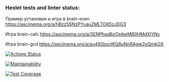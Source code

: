 ### Hexlet tests and linter status:
Пример установки и игра в brain-even
https://asciinema.org/a/hBzz5SNzPYuauZMLTO65zJDG3

Игра brain-calc
https://asciinema.org/a/5ENPhad8zOpikeM80HMdXjYNc

Игра brain-gcd
 https://asciinema.org/a/au492bxcWQ8uNnRAgw2oQmkGX

[![Actions Status](https://github.com/SagirovVitaliy/python-project-49/actions/workflows/hexlet-check.yml/badge.svg)](https://github.com/SagirovVitaliy/python-project-49/actions)

[![Maintainability](https://api.codeclimate.com/v1/badges/098e286bb2d578195912/maintainability)](https://codeclimate.com/github/SagirovVitaliy/python-project-49/maintainability)

[![Test Coverage](https://api.codeclimate.com/v1/badges/098e286bb2d578195912/test_coverage)](https://codeclimate.com/github/SagirovVitaliy/python-project-49/test_coverage)